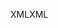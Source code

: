 <span data-ttu-id="76199-101">XML</span><span class="sxs-lookup"><span data-stu-id="76199-101">XML</span></span>